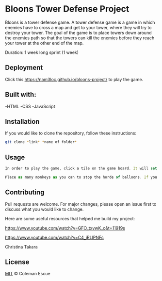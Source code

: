 # Bloons Tower Defense Project

Bloons is a tower defense game. A tower defense game is a game in which enemies have to cross a map and get to your tower, where they will try to destroy your tower. The goal of the game is to place towers down around the enemies path so that the towers can kill the enemies before they reach your tower at the other end of the map.

Duration: 1 week long sprint (1 week)

## Deployment

Click this https://nam3loc.github.io/bloons-project/ to play the game.

## Built with:

-HTML
-CSS
-JavaScript

## Installation

If you would like to clone the repository, follow these instructions:

```bash
git clone *link* *name of folder*
```

## Usage

```javascript
In order to play the game, click a tile on the game board. It will set down a monkey and the monkey will begin throwing darts at the balloons to try and pop them before they make it to the other side of the map.

Place as many monkeys as you can to stop the horde of balloons. If you lose all of your health, the game will end and you will lose.
```

## Contributing

Pull requests are welcome. For major changes, please open an issue first to discuss what you would like to change.

Here are some useful resources that helped me build my project:

https://www.youtube.com/watch?v=GFO_txvwK_c&t=11919s

https://www.youtube.com/watch?v=C4_iRLlPNFc

Christina Takara

## License

[MIT](https://choosealicense.com/licenses/mit/) &copy; Coleman Escue
